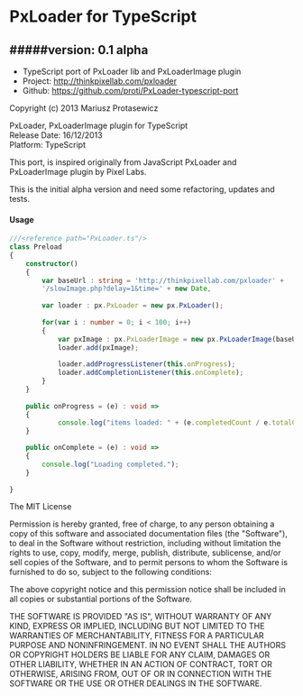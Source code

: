 # PxLoader for TypeScript  
#####version: 0.1 alpha
---
* TypeScript port of PxLoader lib and PxLoaderImage plugin
* Project: http://thinkpixellab.com/pxloader
* Github: https://github.com/proti/PxLoader-typescript-port


Copyright (c) 2013 Mariusz Protasewicz  
 

PxLoader, PxLoaderImage plugin for TypeScript  
Release Date: 16/12/2013  
Platform: TypeScript  

This port, is inspired originally from JavaScript PxLoader and PxLoaderImage plugin 
by Pixel Labs.

This is the initial alpha version and need some refactoring, updates and tests.


#### Usage
```typescript
///<reference path="PxLoader.ts"/>
class Preload
{
	constructor()
	{
		var baseUrl : string = 'http://thinkpixellab.com/pxloader' + 
        '/slowImage.php?delay=1&time=' + new Date,
        
		var loader : px.PxLoader = new px.PxLoader();
		
		for(var i : number = 0; i < 100; i++)
        {
            var pxImage : px.PxLoaderImage = new px.PxLoaderImage(baseUrl + '&i=' + i);
            loader.add(pxImage);
           
           	loader.addProgressListener(this.onProgress);
       		loader.addCompletionListener(this.onComplete);
        }
	}
	
	public onProgress = (e) : void =>
    {
            console.log("items loaded: " + (e.completedCount / e.totalCount));
    }

    public onComplete = (e) : void =>
    {
        console.log("Loading completed.");
    }
    
}    
```
The MIT License

Permission is hereby granted, free of charge, to any person obtaining a copy of this software and associated documentation files (the "Software"), to deal in the Software without restriction, including without limitation the rights to use, copy, modify, merge, publish, distribute, sublicense, and/or sell copies of the Software, and to permit persons to whom the Software is furnished to do so, subject to the following conditions:

The above copyright notice and this permission notice shall be included in all copies or substantial portions of the Software.

THE SOFTWARE IS PROVIDED "AS IS", WITHOUT WARRANTY OF ANY KIND, EXPRESS OR IMPLIED, INCLUDING BUT NOT LIMITED TO THE WARRANTIES OF MERCHANTABILITY, FITNESS FOR A PARTICULAR PURPOSE AND NONINFRINGEMENT. IN NO EVENT SHALL THE AUTHORS OR COPYRIGHT HOLDERS BE LIABLE FOR ANY CLAIM, DAMAGES OR OTHER LIABILITY, WHETHER IN AN ACTION OF CONTRACT, TORT OR OTHERWISE, ARISING FROM, OUT OF OR IN CONNECTION WITH THE SOFTWARE OR THE USE OR OTHER DEALINGS IN THE SOFTWARE.
